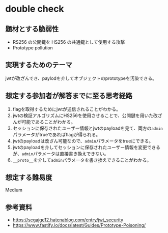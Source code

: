 # double check
## 題材とする脆弱性

- RS256 の公開鍵を HS256 の共通鍵として使用する攻撃 
- Prototype pollution

## 実現するためのテーマ

jwtが改ざんでき、paylodを介してオブジェクトのprototypeを汚染できる。

## 想定する参加者が解答までに至る思考経路

1. flagを取得するためにjwtが送信されることがわかる。
2. jwtの検証アルゴリズムにHS256を使用させることで、公開鍵を用いた改ざんが可能であることがわかる。
3. セッションに保存されたユーザー情報とjwtのpayloadを見て、両方の`admin`パラメータがtrueであればflagが得られる。
4. jwtのpayloadは改ざん可能なので、`admin`パラメータをtrueにできる。
5. jwtのpayloadを介してセッションに保存されたユーザー情報を変更できるが、`admin`パラメータは直接書き換えできない。
6. `__proto__`を介して`admin`パラメータを書き換えできることがわかる。

## 想定する難易度

Medium

## 参考資料

- https://scgajge12.hatenablog.com/entry/jwt_security
- https://www.fastify.io/docs/latest/Guides/Prototype-Poisoning/
